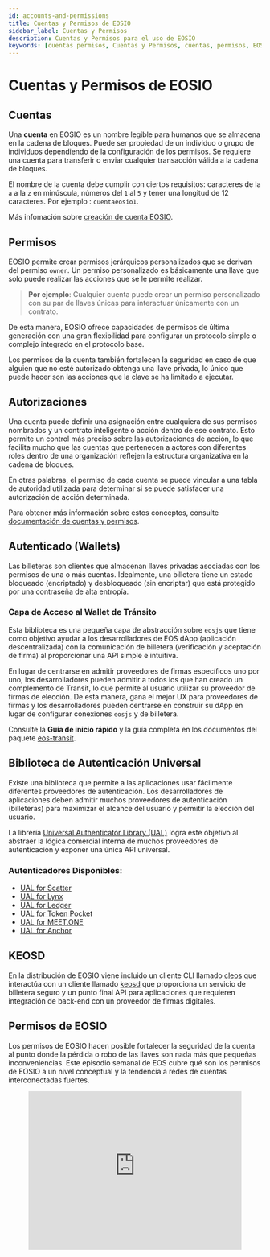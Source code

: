 ```yaml
---
id: accounts-and-permissions
title: Cuentas y Permisos de EOSIO
sidebar_label: Cuentas y Permisos
description: Cuentas y Permisos para el uso de EOSIO
keywords: [cuentas permisos, Cuentas y Permisos, cuentas, permisos, EOSIO, EOS, EOS Costa Rica, Para qué son los permisos EOSIO]
---
```


# Cuentas y Permisos de EOSIO


## Cuentas

Una **cuenta** en EOSIO es un nombre legible para humanos que se almacena en la cadena de bloques. Puede ser propiedad de un individuo o grupo de individuos dependiendo de la configuración de los permisos. Se requiere una cuenta para transferir o enviar cualquier transacción válida a la cadena de bloques.

El nombre de la cuenta debe cumplir con ciertos requisitos: caracteres de la `a` a la `z` en minúscula, números del `1` al `5` y tener una longitud de 12 caracteres. Por ejemplo : `cuentaeosio1`.

Más infomación sobre [ creación de cuenta EOSIO](https://developers.eos.io/manuals/eosjs/v21.0/how-to-guides/how-to-create-an-account).

## Permisos

EOSIO permite crear permisos jerárquicos personalizados que se derivan del permiso `owner`. Un permiso personalizado es básicamente una llave que solo puede realizar las acciones que se le permite realizar.

> **Por ejemplo**: Cualquier cuenta puede crear un permiso personalizado con su par de llaves únicas para interactuar únicamente con un contrato.

De esta manera, EOSIO ofrece capacidades de permisos de última generación con una gran flexibilidad para configurar un protocolo simple o complejo integrado en el protocolo base.

Los permisos de la cuenta también fortalecen la seguridad en caso de que alguien que no esté autorizado obtenga una llave privada, lo único que puede hacer son las acciones que la clave se ha limitado a ejecutar.

## Autorizaciones

Una cuenta puede definir una asignación entre cualquiera de sus permisos nombrados y un contrato inteligente o acción dentro de ese contrato. Esto permite un control más preciso sobre las autorizaciones de acción, lo que facilita mucho que las cuentas que pertenecen a actores con diferentes roles dentro de una organización reflejen la estructura organizativa en la cadena de bloques.

En otras palabras, el permiso de cada cuenta se puede vincular a una tabla de autoridad utilizada para determinar si se puede satisfacer una autorización de acción determinada.

Para obtener más información sobre estos conceptos, consulte [documentación de cuentas y permisos](https://developers.eos.io/welcome/v2.1/smart-contract-guides/before-you-begin/accounts-and-permissions).


## Autenticado (Wallets)

Las billeteras son clientes que almacenan llaves privadas asociadas con los permisos de una o más cuentas. Idealmente, una billetera tiene un estado bloqueado (encriptado) y desbloqueado (sin encriptar) que está protegido por una contraseña de alta entropía.

### Capa de Acceso al Wallet de Tránsito
Esta biblioteca es una pequeña capa de abstracción sobre `eosjs` que tiene como objetivo ayudar a los desarrolladores de EOS dApp (aplicación descentralizada) con la comunicación de billetera (verificación y aceptación de firma) al proporcionar una API simple e intuitiva.

En lugar de centrarse en admitir proveedores de firmas específicos uno por uno, los desarrolladores pueden admitir a todos los que han creado un complemento de Transit, lo que permite al usuario utilizar su proveedor de firmas de elección. De esta manera, gana el mejor UX para proveedores de firmas y los desarrolladores pueden centrarse en construir su dApp en lugar de configurar conexiones `eosjs` y de billetera.

Consulte la **Guía de inicio rápido** y la guía completa en los documentos del paquete [eos-transit](https://github.com/eosnewyork/eos-transit).

## Biblioteca de Autenticación Universal

Existe una biblioteca que permite a las aplicaciones usar fácilmente diferentes proveedores de autenticación. Los desarrolladores de aplicaciones deben admitir muchos proveedores de autenticación (billeteras) para maximizar el alcance del usuario y permitir la elección del usuario.

La librería [Universal Authenticator Library (UAL)](https://github.com/EOSIO/universal-authenticator-library) logra este objetivo al abstraer la lógica comercial interna de muchos proveedores de autenticación y exponer una única API universal.

### Autenticadores Disponibles:

- [UAL for Scatter](https://github.com/EOSIO/ual-scatter)
- [UAL for Lynx](https://github.com/EOSIO/ual-lynx)
- [UAL for Ledger](https://github.com/EOSIO/ual-ledger)
- [UAL for Token Pocket](https://github.com/EOSIO/ual-token-pocket)
- [UAL for MEET.ONE](https://github.com/meet-one/ual-meetone)
- [UAL for Anchor](https://github.com/greymass/ual-anchor)

## KEOSD

En la distribución de EOSIO viene incluido un cliente CLI llamado [cleos](https://developers.eos.io/manuals/eos/latest/cleos/index) que interactúa con un cliente llamado [keosd](https://developers.eos.io/manuals/eos/latest/keosd/index) que proporciona un servicio de billetera seguro y un punto final API para aplicaciones que requieren integración de back-end con un proveedor de firmas digitales.

## Permisos de EOSIO

Los permisos de EOSIO hacen posible fortalecer la seguridad de la cuenta al punto donde la pérdida o robo de las llaves son nada más que pequeñas inconveniencias. Este episodio semanal de EOS cubre qué son los permisos de EOSIO a un nivel conceptual y la tendencia a redes de cuentas interconectadas fuertes.

<figure className="video_container">
  <iframe 
    width="100%" 
    height="315" 
    src="https://www.youtube.com/embed/kTjF0-Edxw8"     
    frameBorder={0}
    allowFullScreen
    loading="lazy"> </iframe>
</figure>